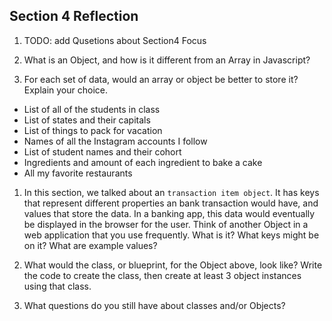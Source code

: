 ## Section 4 Reflection

1. TODO: add Qusetions about Section4 Focus

1. What is an Object, and how is it different from an Array in Javascript?

1. For each set of data, would an array or object be better to store it? Explain your choice.

* List of all of the students in class
* List of states and their capitals
* List of things to pack for vacation
* Names of all the Instagram accounts I follow
* List of student names and their cohort
* Ingredients and amount of each ingredient to bake a cake
* All my favorite restaurants

1. In this section, we talked about an `transaction item object`. It has keys that represent different properties an bank transaction would have, and values that store the data. In a banking app, this data would eventually be displayed in the browser for the user. Think of another Object in a web application that you use frequently. What is it? What keys might be on it? What are example values? 

1. What would the class, or blueprint, for the Object above, look like? Write the code to create the class, then create at least 3 object instances using that class.

1. What questions do you still have about classes and/or Objects?
